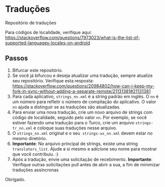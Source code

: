 # Traduções
Repositório de traduções

Para códigos de localidade, verifique aqui: https://stackoverflow.com/questions/7973023/what-is-the-list-of-supported-languages-locales-on-android

## Passos
1. Bifurcar este repositório.
2. Se você já bifurcou e deseja atualizar uma tradução, sempre atualize seu repositório. Verifique esta resposta: https://stackoverflow.com/questions/20984802/how-can-i-keep-my-fork-in-sync-without-adding-a-separate-remote/21131381#21131381
3. Para cada aplicativo, `strings_nn.xml` é a string padrão em inglês. O `nn` é um número para refletir o número de compilação do aplicativo. O valor `nn` ajuda a distinguir se as traduções são atualizadas.
4. Para enviar uma nova tradução, crie um novo arquivo de strings com código de localidade, seguido pelo valor `nn`. Por exemplo, se você estiver fazendo uma tradução para o Turco, crie um arquivo `strings-tr_nn.xml` e coloque suas traduções nesse arquivo.
5. O `strings_nn.xml` original e o seu` strings-xx_nn.xml` devem estar no mesmo diretório.
6. <b>Importante</b>: No arquivo principal de strings, existe uma string `translators_list`. Ajude a si mesmo e adicione seu nome para mostrar que você contribuiu. :)
7. Após a tradução, envie uma solicitação de recebimento.
	<b>Importante</b>: Verifique outras solicitações pull antes de abrir a sua, a fim de minimizar traduções assíncronas

Obrigado.
